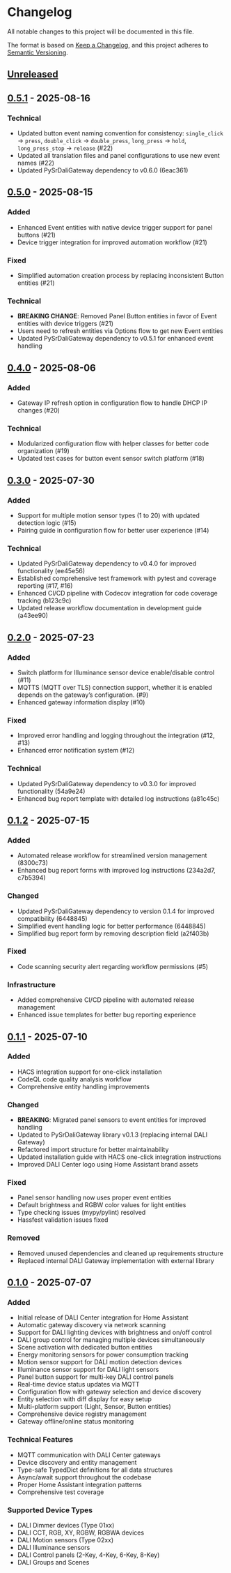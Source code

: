 # Changelog

All notable changes to this project will be documented in this file.

The format is based on [Keep a Changelog](https://keepachangelog.com/en/1.0.0/),
and this project adheres to [Semantic Versioning](https://semver.org/spec/v2.0.0.html).

## [Unreleased]

## [0.5.1] - 2025-08-16

### Technical

- Updated button event naming convention for consistency: `single_click` → `press`, `double_click` → `double_press`, `long_press` → `hold`, `long_press_stop` → `release` (#22)
- Updated all translation files and panel configurations to use new event names (#22)
- Updated PySrDaliGateway dependency to v0.6.0 (6eac361)

## [0.5.0] - 2025-08-15

### Added

- Enhanced Event entities with native device trigger support for panel buttons (#21)
- Device trigger integration for improved automation workflow (#21)

### Fixed

- Simplified automation creation process by replacing inconsistent Button entities (#21)

### Technical

- **BREAKING CHANGE**: Removed Panel Button entities in favor of Event entities with device triggers (#21)
- Users need to refresh entities via Options flow to get new Event entities
- Updated PySrDaliGateway dependency to v0.5.1 for enhanced event handling

## [0.4.0] - 2025-08-06

### Added

- Gateway IP refresh option in configuration flow to handle DHCP IP changes (#20)

### Technical  

- Modularized configuration flow with helper classes for better code organization (#19)
- Updated test cases for button event sensor switch platform (#18)

## [0.3.0] - 2025-07-30

### Added

- Support for multiple motion sensor types (1 to 20) with updated detection logic (#15)
- Pairing guide in configuration flow for better user experience (#14)

### Technical

- Updated PySrDaliGateway dependency to v0.4.0 for improved functionality (ee45e56)
- Established comprehensive test framework with pytest and coverage reporting (#17, #16)
- Enhanced CI/CD pipeline with Codecov integration for code coverage tracking (b123c9c)
- Updated release workflow documentation in development guide (a43ee90)

## [0.2.0] - 2025-07-23

### Added

- Switch platform for Illuminance sensor device enable/disable control (#11)
- MQTTS (MQTT over TLS) connection support, whether it is enabled depends on the gateway’s configuration. (#9)
- Enhanced gateway information display (#10)

### Fixed

- Improved error handling and logging throughout the integration (#12, #13)
- Enhanced error notification system (#12)

### Technical

- Updated PySrDaliGateway dependency to v0.3.0 for improved functionality (54a9e24)
- Enhanced bug report template with detailed log instructions (a81c45c)

## [0.1.2] - 2025-07-15

### Added

- Automated release workflow for streamlined version management (8300c73)
- Enhanced bug report forms with improved log instructions (234a2d7, c7b5394)

### Changed

- Updated PySrDaliGateway dependency to version 0.1.4 for improved compatibility (6448845)
- Simplified event handling logic for better performance (6448845)
- Simplified bug report form by removing description field (a2f403b)

### Fixed

- Code scanning security alert regarding workflow permissions (#5)

### Infrastructure

- Added comprehensive CI/CD pipeline with automated release management
- Enhanced issue templates for better bug reporting experience

## [0.1.1] - 2025-07-10

### Added

- HACS integration support for one-click installation
- CodeQL code quality analysis workflow
- Comprehensive entity handling improvements

### Changed

- **BREAKING**: Migrated panel sensors to event entities for improved handling
- Updated to PySrDaliGateway library v0.1.3 (replacing internal DALI Gateway)
- Refactored import structure for better maintainability
- Updated installation guide with HACS one-click integration instructions
- Improved DALI Center logo using Home Assistant brand assets

### Fixed

- Panel sensor handling now uses proper event entities
- Default brightness and RGBW color values for light entities
- Type checking issues (mypy/pylint) resolved
- Hassfest validation issues fixed

### Removed

- Removed unused dependencies and cleaned up requirements structure
- Replaced internal DALI Gateway implementation with external library

## [0.1.0] - 2025-07-07

### Added

- Initial release of DALI Center integration for Home Assistant
- Automatic gateway discovery via network scanning
- Support for DALI lighting devices with brightness and on/off control
- DALI group control for managing multiple devices simultaneously
- Scene activation with dedicated button entities
- Energy monitoring sensors for power consumption tracking
- Motion sensor support for DALI motion detection devices
- Illuminance sensor support for DALI light sensors
- Panel button support for multi-key DALI control panels
- Real-time device status updates via MQTT
- Configuration flow with gateway selection and device discovery
- Entity selection with diff display for easy setup
- Multi-platform support (Light, Sensor, Button entities)
- Comprehensive device registry management
- Gateway offline/online status monitoring

### Technical Features

- MQTT communication with DALI Center gateways
- Device discovery and entity management
- Type-safe TypedDict definitions for all data structures
- Async/await support throughout the codebase
- Proper Home Assistant integration patterns
- Comprehensive test coverage

### Supported Device Types

- DALI Dimmer devices (Type 01xx)
- DALI CCT, RGB, XY, RGBW, RGBWA devices
- DALI Motion sensors (Type 02xx)
- DALI Illuminance sensors
- DALI Control panels (2-Key, 4-Key, 6-Key, 8-Key)
- DALI Groups and Scenes

[Unreleased]: https://github.com/maginawin/ha-dali-center/compare/v0.5.1...HEAD
[0.5.1]: https://github.com/maginawin/ha-dali-center/compare/v0.5.0...v0.5.1
[0.5.0]: https://github.com/maginawin/ha-dali-center/compare/v0.4.0...v0.5.0
[0.4.0]: https://github.com/maginawin/ha-dali-center/compare/v0.3.0...v0.4.0
[0.3.0]: https://github.com/maginawin/ha-dali-center/compare/v0.2.0...v0.3.0
[0.2.0]: https://github.com/maginawin/ha-dali-center/compare/v0.1.2...v0.2.0
[0.1.2]: https://github.com/maginawin/ha-dali-center/compare/v0.1.1...v0.1.2
[0.1.1]: https://github.com/maginawin/ha-dali-center/compare/v0.1.0...v0.1.1
[0.1.0]: https://github.com/maginawin/ha-dali-center/releases/tag/v0.1.0
